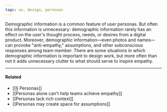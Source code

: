 ```yaml
---
tags: ux, design, personas
---
```


Demographic information is a common feature of user personas. But often this information is unnecessary: demographic information rarely has an effect on the user's thought process, needs, or desires from a digital product. Moreover, demographic information—even photos and names—can provoke "anti-empathy," assumptions, and other subconscious responses among team member. There are some situations in which demographic information is important to design work, but more often than not it adds unnecessary clutter to what should serve to inspire empathy.

---

#### Related

-   [[§ Personas]]
-   [[Personas alone can't help teams achieve empathy]]
-   [[Personas lack rich context]]
-   [[Personas may create space for assumptions]]